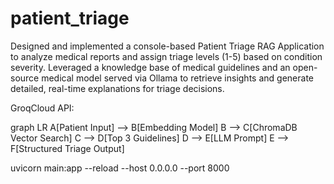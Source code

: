# patient_triage
Designed and implemented a console-based Patient Triage RAG Application to analyze medical reports and assign triage levels (1-5) based on condition severity. Leveraged a knowledge base of medical guidelines and an open-source medical model served via Ollama to retrieve insights and generate detailed, real-time explanations for triage decisions.

GroqCloud API: <your-groq-api-key>


graph LR
    A[Patient Input] --> B[Embedding Model]
    B --> C[ChromaDB Vector Search]
    C --> D[Top 3 Guidelines]
    D --> E[LLM Prompt]
    E --> F[Structured Triage Output]


uvicorn main:app --reload --host 0.0.0.0 --port 8000

